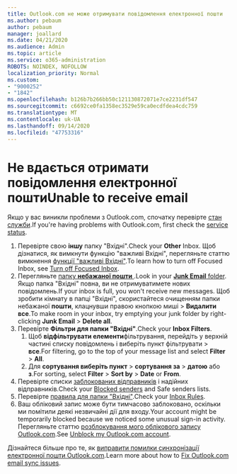 ```yaml
---
title: Outlook.com не може отримувати повідомлення електронної пошти
ms.author: pebaum
author: pebaum
manager: joallard
ms.date: 04/21/2020
ms.audience: Admin
ms.topic: article
ms.service: o365-administration
ROBOTS: NOINDEX, NOFOLLOW
localization_priority: Normal
ms.custom:
- "9000252"
- "1842"
ms.openlocfilehash: b126b7b266bb50c121130872071e7ce2231df547
ms.sourcegitcommit: c6692ce0fa1358ec3529e59ca0ecdfdea4cdc759
ms.translationtype: MT
ms.contentlocale: uk-UA
ms.lasthandoff: 09/14/2020
ms.locfileid: "47753316"
---
```

# <a name="unable-to-receive-email"></a><span data-ttu-id="65c55-102">Не вдається отримати повідомлення електронної пошти</span><span class="sxs-lookup"><span data-stu-id="65c55-102">Unable to receive email</span></span>

<span data-ttu-id="65c55-103">Якщо у вас виникли проблеми з Outlook.com, спочатку перевірте [стан служби](https://go.microsoft.com/fwlink/p/?linkid=837482).</span><span class="sxs-lookup"><span data-stu-id="65c55-103">If you're having problems with Outlook.com, first check the [service status](https://go.microsoft.com/fwlink/p/?linkid=837482).</span></span>

1. <span data-ttu-id="65c55-104">Перевірте свою **іншу** папку "Вхідні".</span><span class="sxs-lookup"><span data-stu-id="65c55-104">Check your **Other** Inbox.</span></span> <span data-ttu-id="65c55-105">Щоб дізнатися, як вимкнути функцію "важливі Вхідні", перегляньте статтю вимкнення [функції "важливі Вхідні"](https://support.office.com/article/f714d94d-9e63-4217-9ccb-6cb2986aa1b2).</span><span class="sxs-lookup"><span data-stu-id="65c55-105">To learn how to turn off Focused Inbox, see [Turn off Focused Inbox](https://support.office.com/article/f714d94d-9e63-4217-9ccb-6cb2986aa1b2).</span></span> 
2. <span data-ttu-id="65c55-106">Перегляньте [папку **небажаної пошти** ](https://outlook.live.com/mail/junkemail).</span><span class="sxs-lookup"><span data-stu-id="65c55-106">Look in your [**Junk Email** folder](https://outlook.live.com/mail/junkemail).</span></span> <span data-ttu-id="65c55-107">Якщо папка "Вхідні" повна, ви не отримуватимете нових повідомлень.</span><span class="sxs-lookup"><span data-stu-id="65c55-107">If your inbox is full, you won't receive new messages.</span></span> <span data-ttu-id="65c55-108">Щоб зробити кімнату в папці "Вхідні", скористайтеся очищенням папки небажаної **пошти**, клацнувши правою кнопкою миші  >  **Видалити все**.</span><span class="sxs-lookup"><span data-stu-id="65c55-108">To make room in your inbox, try emptying your junk folder by right-clicking **Junk Email** > **Delete all**.</span></span>
3. <span data-ttu-id="65c55-109">Перевірте **Фільтри для папки "Вхідні"**.</span><span class="sxs-lookup"><span data-stu-id="65c55-109">Check your **Inbox Filters**.</span></span> 
    1. <span data-ttu-id="65c55-110">Щоб **відфільтрувати елементи**фільтрування, перейдіть у верхній частині списку повідомлень і виберіть пункт фільтрувати  >  **все**.</span><span class="sxs-lookup"><span data-stu-id="65c55-110">For filtering, go to the top of your message list and select **Filter** > **All**.</span></span>
    2. <span data-ttu-id="65c55-111">Для **сортування виберіть пункт**  >  **сортування за**  >  **датою** або **з**.</span><span class="sxs-lookup"><span data-stu-id="65c55-111">For sorting, select **Filter** > **Sort by** > **Date** or **From**.</span></span>
4. <span data-ttu-id="65c55-112">Перевірте списки [заблокованих відправників](https://outlook.live.com/mail/options/mail/junkEmail) і надійних відправників.</span><span class="sxs-lookup"><span data-stu-id="65c55-112">Check your [Blocked senders](https://outlook.live.com/mail/options/mail/junkEmail) and Safe senders lists.</span></span>
5. <span data-ttu-id="65c55-113">Перевірте [правила для папки "Вхідні"](https://outlook.live.com/mail/options/mail/rules).</span><span class="sxs-lookup"><span data-stu-id="65c55-113">Check your [Inbox Rules](https://outlook.live.com/mail/options/mail/rules).</span></span>
6. <span data-ttu-id="65c55-114">Ваш обліковий запис може бути тимчасово заблоковано, оскільки ми помітили деякі незвичайні дії для входу.</span><span class="sxs-lookup"><span data-stu-id="65c55-114">Your account might be temporarily blocked because we noticed some unusual sign-in activity.</span></span> <span data-ttu-id="65c55-115">Перегляньте статтю [розблокування мого облікового запису Outlook.com](https://support.office.com/article/f4ad2701-d166-4d8b-8a6a-9af2a1f8a4c4).</span><span class="sxs-lookup"><span data-stu-id="65c55-115">See [Unblock my Outlook.com account](https://support.office.com/article/f4ad2701-d166-4d8b-8a6a-9af2a1f8a4c4).</span></span>

<span data-ttu-id="65c55-116">Дізнайтеся більше про те, як [виправити помилки синхронізації електронної пошти Outlook.com](https://support.office.com/article/d39e3341-8d79-4bf1-b3c7-ded602233642).</span><span class="sxs-lookup"><span data-stu-id="65c55-116">Learn more about how to [Fix Outlook.com email sync issues](https://support.office.com/article/d39e3341-8d79-4bf1-b3c7-ded602233642).</span></span>